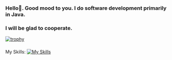 ### Hello👋. Good mood to you. I do software development primarily in Java. 
### I will be glad to cooperate. 
[![trophy](https://github-profile-trophy.vercel.app/?username=IgorDevR)](https://github.com/ryo-ma/github-profile-trophy)
###
###
###

My Skills: [![My Skills](https://skillicons.dev/icons?i=java,spring,idea,maven,gradle,github,cs,postgres,mysql)](https://skillicons.dev)

<!--
**IgorDevR/IgorDevR** is a ✨ _special_ ✨ repository because its `README.md` (this file) appears on your GitHub profile.

Here are some ideas to get you started:

- 🔭 I’m currently working on ...
- 🌱 I’m currently learning ...
- 👯 I’m looking to collaborate on ...
- 🤔 I’m looking for help with ...
- 💬 Ask me about ...
- 📫 How to reach me: ...
- 😄 Pronouns: ...
- ⚡ Fun fact: ...
-->
